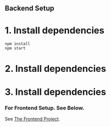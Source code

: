 ## Backend Setup

# 1. Install dependencies
```
npm install
npm start
```
# 2. Install dependencies
# 3. Install dependencies
### For Frontend Setup. See Below.
See [The Frontend Project](https://github.com/ArastoSahbaei/MondialChef).
